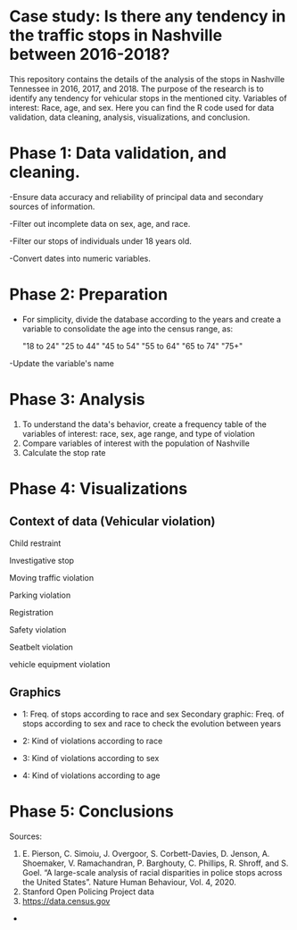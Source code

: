 Case study: Is there any tendency in the traffic stops in Nashville between 2016-2018?
=

This repository contains the details of the analysis of the stops in Nashville Tennessee in 2016, 2017, and 2018. The  purpose of the research is to identify 
any tendency for vehicular stops in the mentioned city. Variables of interest: Race, age, and sex. Here you can find the R code used for data validation, 
data cleaning, analysis, visualizations, and conclusion. 


Phase 1: Data validation, and  cleaning.
= 
-Ensure data accuracy and reliability of principal data and secondary sources of information.

-Filter out incomplete data on sex, age, and race. 

-Filter our stops of individuals under 18 years old.

-Convert dates into numeric variables.

Phase 2: Preparation
=



- For simplicity, divide the database according to the years and create a variable to consolidate the age into the census range, as:

  "18 to 24"        "25 to 44"        "45 to 54"        "55 to 64"        "65 to 74"        "75+"

-Update the variable's name 


Phase 3: Analysis
=

1. To understand the data's behavior, create a frequency table of the variables of interest: race, sex, age range, and type of violation
2. Compare variables of interest with the population of Nashville
3. Calculate the stop rate 

Phase 4: Visualizations
=

Context of data (Vehicular violation)
-
Child restraint

Investigative stop

Moving traffic violation

Parking violation

Registration

Safety violation

Seatbelt violation 

vehicle equipment violation

Graphics
-

- 1: Freq. of stops according to race and sex
  Secondary graphic: Freq. of stops according to sex and race to check the evolution between years

- 2: Kind of violations according to race
- 3: Kind of violations according to sex
- 4: Kind of violations according to age
 

Phase 5: Conclusions
=


Sources: 
1. E. Pierson, C. Simoiu, J. Overgoor, S. Corbett-Davies, D. Jenson, A. Shoemaker, V. Ramachandran, P. Barghouty, C. Phillips, R. Shroff, and S. Goel. “A large-scale analysis of racial disparities in police stops across the United States”. Nature Human Behaviour, Vol. 4, 2020.
2. Stanford Open Policing Project data
3. https://data.census.gov

-

